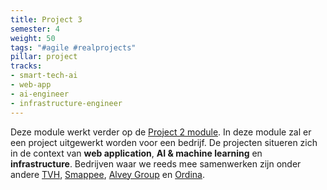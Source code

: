 ```yaml
---
title: Project 3
semester: 4
weight: 50
tags: "#agile #realprojects"
pillar: project
tracks:
- smart-tech-ai
- web-app
- ai-engineer
- infrastructure-engineer
---
```


Deze module werkt verder op de <a href="/module/project-2/">Project 2 module</a>. In deze module zal er een project uitgewerkt worden voor een bedrijf. De projecten situeren zich in de context van **web application**, **AI &amp; machine learning** en **infrastructure**. Bedrijven waar we reeds mee samenwerken zijn onder andere <a href="https://www.tvh.com/benl/nl" target="_blank" rel="noopener">TVH</a>, <a href="https://www.smappee.com/be_nl/home" target="_blank" rel="noopener">Smappee</a>, <a href="http://www.alvey.be" target="_blank" rel="noopener">Alvey Group</a> en <a href="https://www.ordina.be/" target="_blank" rel="noopener">Ordina</a>.
